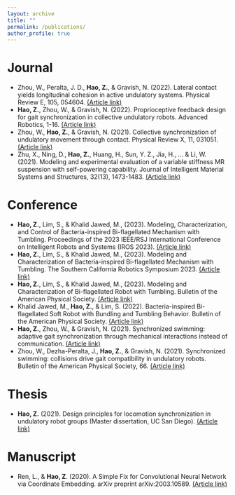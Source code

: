 ```yaml
---
layout: archive
title: ""
permalink: /publications/
author_profile: true
---
```


Journal
======
* Zhou, W., Peralta, J. D., **Hao, Z.**, & Gravish, N. (2022). Lateral contact yields longitudinal cohesion in active undulatory systems. Physical Review E, 105, 054604.  [(Article link)](https://journals.aps.org/pre/abstract/10.1103/PhysRevE.105.054604)
* **Hao, Z.**, Zhou, W., & Gravish, N. (2022). Proprioceptive feedback design for gait synchronization in collective undulatory robots. Advanced Robotics, 1-16.  [(Article link)](https://www.tandfonline.com/doi/full/10.1080/01691864.2022.2050810)
* Zhou, W., **Hao, Z.**, & Gravish, N. (2021). Collective synchronization of undulatory movement through contact. Physical Review X, 11, 031051. [(Article link)](https://journals.aps.org/prx/abstract/10.1103/PhysRevX.11.031051)
* Zhu, X., Ning, D., **Hao, Z.**, Huang, H., Sun, Y. Z., Jia, H., ... & Li, W. (2021). Modeling and experimental evaluation of a variable stiffness MR suspension with self-powering capability. Journal of Intelligent Material Systems and Structures, 32(13), 1473-1483. [(Article link)](https://journals.sagepub.com/doi/abs/10.1177/1045389X20986994)

Conference
======
* **Hao, Z.**, Lim, S., & Khalid Jawed, M., (2023). Modeling, Characterization, and Control of Bacteria-inspired Bi-flagellated Mechanism with Tumbling. Proceedings of the 2023 IEEE/RSJ International Conference on Intelligent Robots and Systems (IROS 2023). [(Article link)](https://arxiv.org/abs/2307.00155)
* **Hao, Z.**, Lim, S., & Khalid Jawed, M., (2023). Modeling and Characterization of Bacteria-inspired Bi-flagellated Mechanism with Tumbling. The Southern California Robotics Symposium 2023. [(Article link)](https://bpb-us-e2.wpmucdn.com/sites.uci.edu/dist/2/5230/files/2023/09/SCR2023_Zhuonan-Zhuonan-Hao.pdf)
* **Hao, Z.**, Lim, S., & Khalid Jawed, M., (2023). Modeling and Characterization of Bi-flagellated Robot with Tumbling. Bulletin of the American Physical Society. [(Article link)](https://meetings.aps.org/Meeting/MAR23/Session/S10.5)
* Khalid Jawed, M., **Hao, Z.**, & Lim, S. (2022). Bacteria-inspired Bi-flagellated Soft Robot with Bundling and Tumbling Behavior. Bulletin of the American Physical Society. [(Article link)](https://meetings.aps.org/Meeting/MAR22/Session/Z08.11)
* **Hao, Z.**, Zhou, W., & Gravish, N. (2021). Synchronized swimming: adaptive gait synchronization through mechanical interactions instead of communication. [(Article link)](https://ir.library.osaka-u.ac.jp/repo/ouka/all/84894/s60b67cd40e086.pdf)
* Zhou, W., Dezha-Peralta, J., **Hao, Z.**, & Gravish, N. (2021). Synchronized swimming: collisions drive gait compatibility in undulatory robots. Bulletin of the American Physical Society, 66. [(Article link)](https://meetings.aps.org/Meeting/MAR21/Session/R14.9)

Thesis
======
* **Hao, Z.** (2021). Design principles for locomotion synchronization in undulatory robot groups (Master dissertation, UC San Diego). [(Article link)](https://escholarship.org/uc/item/4842p306)

Manuscript
======
* Ren, L., & **Hao, Z**. (2020). A Simple Fix for Convolutional Neural Network via Coordinate Embedding. arXiv preprint arXiv:2003.10589. [(Article link)](https://arxiv.org/abs/2003.10589)

